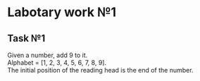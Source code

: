 # Labotary work №1
## Task №1

Given a number, add 9 to it. \
Alphabet = [1, 2, 3, 4, 5, 6, 7, 8, 9]. \
The initial position of the reading head is the end of the number.


